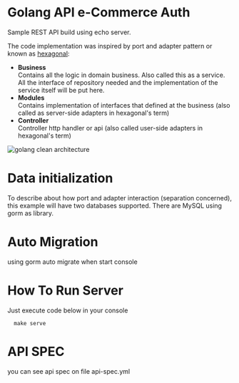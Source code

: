 # Golang API e-Commerce Auth 

Sample REST API build using echo server.

The code implementation was inspired by port and adapter pattern or known as [hexagonal](blog.octo.com/en/hexagonal-architecture-three-principles-and-an-implementation-example):

-   **Business**<br/>Contains all the logic in domain business. Also called this as a service. All the interface of repository needed and the implementation of the service itself will be put here.
-   **Modules**<br/>Contains implementation of interfaces that defined at the business (also called as server-side adapters in hexagonal's term)
-   **Controller**<br/>Controller http handler or api (also called user-side adapters in hexagonal's term)

![golang clean architecture](https://github.com/favians/go-hexagonal-gorm/raw/master/Hexagonal.png)

# Data initialization

To describe about how port and adapter interaction (separation concerned), this example will have two databases supported. There are MySQL using gorm as library.

# Auto Migration
  using gorm auto migrate when start console
# How To Run Server

Just execute code below in your console

```console
  make serve
```

# API SPEC
 you can see api spec on file api-spec.yml
